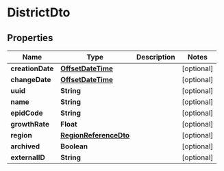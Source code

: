 # DistrictDto

## Properties

| Name             | Type                                            | Description | Notes      |
| ---------------- | ----------------------------------------------- | ----------- | ---------- |
| **creationDate** | [**OffsetDateTime**](OffsetDateTime.md)         |             | [optional] |
| **changeDate**   | [**OffsetDateTime**](OffsetDateTime.md)         |             | [optional] |
| **uuid**         | **String**                                      |             | [optional] |
| **name**         | **String**                                      |             | [optional] |
| **epidCode**     | **String**                                      |             | [optional] |
| **growthRate**   | **Float**                                       |             | [optional] |
| **region**       | [**RegionReferenceDto**](RegionReferenceDto.md) |             | [optional] |
| **archived**     | **Boolean**                                     |             | [optional] |
| **externalID**   | **String**                                      |             | [optional] |
